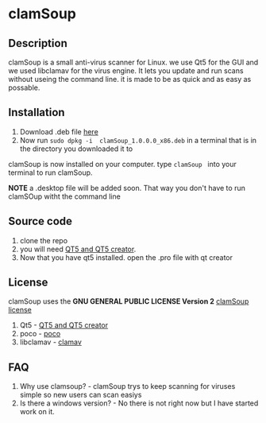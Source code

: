 # clamSoup

## Description
clamSoup is a small anti-virus scanner for Linux.
we use Qt5 for the GUI and we used libclamav for the virus engine.
It lets you update and run scans without useing the command line.
it is made to be as quick and as easy as possable.

## Installation

1. Download .deb file [here](https://github.com/Frankmau5/clamSoup/tree/master/bin/deb) 
2. Now run ```sudo dpkg -i  clamSoup_1.0.0.0_x86.deb``` in a terminal that is in the directory you downloaded it to

clamSoup is now installed on your computer.
type ```clamSoup ``` into your terminal to run clamSoup.

**NOTE** a .desktop file will be added soon. That way you don't have to run clamSOup witht the command line

## Source code

1. clone the repo 
2. you will need [QT5 and QT5 creator](https://www.qt.io/download-open-source).
3. Now that you have qt5 installed. open the .pro file with qt creator

## License

clamSoup uses the **GNU GENERAL PUBLIC LICENSE Version 2** [clamSoup license](https://github.com/Frankmau5/clamSoup/blob/master/LICENSE.md)

1. Qt5 - [QT5 and QT5 creator](https://www.qt.io/download-open-source)
2. poco - [poco](https://github.com/pocoproject/poco/blob/master/LICENSE)
3. libclamav - [clamav](https://github.com/Cisco-Talos/clamav-devel)

## FAQ
1. Why use clamsoup? - clamSoup trys to keep scanning for viruses simple so new users can scan easiys 
2. Is there a windows version? - No there is not right now but I have started work on it.